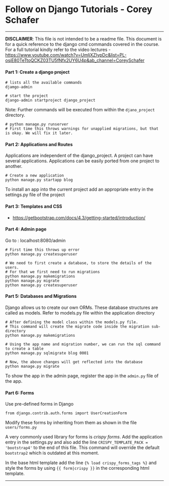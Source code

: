 # Follow on Django Tutorials - Corey Schafer

---

**DISCLAIMER**: This file is not intended to be a readme file. This document is 
for a quick reference to the django cmd commands covered in the course. For a full tutorial kindly refer 
to the video lectures - https://www.youtube.com/watch?v=UmljXZIypDc&list=PL-osiE80TeTtoQCKZ03TU5fNfx2UY6U4p&ab_channel=CoreySchafer

#### Part 1: Create a django project

    # lists all the available commands 
    djamgo-admin 
    
    # start the project
    django-admin startproject django_project

Note: Further commands will be executed from within the `djano_project` directory.

    # python manage.py runserver
    # First time this throws warnings for unapplied migrations, but that is okay. We will fix it later.

#### Part 2: Applications and Routes

Applications are independent of the django_project. A project can have several applications. 
Applications can be easily ported from one project to another. 
    
    # Create a new application
    python manage.py startapp blog

To install an app into the current project add an appropriate entry in the settings.py file of the project

#### Part 3: Templates and CSS

- https://getbootstrap.com/docs/4.3/getting-started/introduction/


#### Part 4: Admin page
Go to : localhost:8080/admin

    # First time this throws up error
    python manage.py createsuperuser

    # We need to first create a database, to store the details of the users. 
    # For that we first need to run migrations
    python manage.py makemigrations
    python manage.py migrate
    python manage.py createsuperuser

#### Part 5: Databases and Migrations

Django allows us to create our own ORMs. These database structures are called as models. 
Refer to models.py file within the application directory

    # After defining the model class within the models.py file.  
    # This command will create the migrate code inside the migration sub-directory    
    python manage.py makemigrations
    
    # Using the app name and migration number, we can run the sql command to create a table
    python manage.py sqlmigrate blog 0001

    # Now, the above changes will get reflected into the database
    python manage.py migrate


To show the app in the admin page, register the app in the `admin.py` file of the app.


#### Part 6: Forms

Use pre-defined forms in Django

    from django.contrib.auth.forms import UserCreationForm

Modify these forms by inheriting from them as shown in the file `users/forms.py` 

A very commonly used library for forms is *crispy forms*. Add the application entry in the settings.py and 
also add the line `CRISPY_TEMPLATE_PACK = 'bootstrap4'` to the end of this file. This command will override the default `bootstrap2` which is outdated at this 
moment.

In the base html template add the line `{% load crispy_forms_tags %}` and style the forms by using `{{ form|crispy }}` in the corresponding html template. 


---